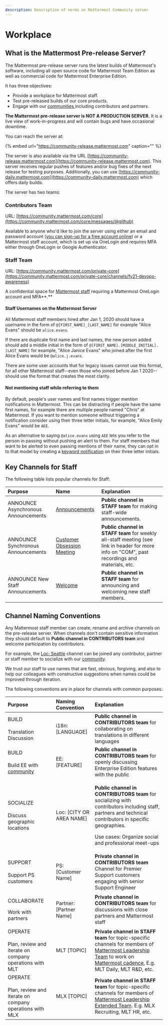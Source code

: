 ```yaml
---
description: Description of norms on Mattermost Community server
---
```


# Workplace

## What is the Mattermost Pre-release Server?

The Mattermost pre-release server runs the latest builds of Mattermost's software, including all open source code for Mattermost Team Edition as well as commercial code for Mattermost Enterprise Edition.

It has three objectives:

* Provide a workplace for Mattermost staff.
* Test pre-released builds of our core products.
* Engage with our [communities ](../../contributors/contributors/community.md)including contributors and partners.

**The Mattermost pre-release server is NOT A PRODUCTION SERVER.** It is a live view of work-in-progress and will contain bugs and have occasional downtime.

You can reach the server at:

{% embed url="https://community-release.mattermost.com" caption="" %}

The server is also available via the URL [https://community-release.mattermost.com](https://community-release.mattermost.com). This server receives regular pushes of features and/or bug fixes of the next release for testing purposes. Additionally, you can use [https://community-daily.mattermost.com](https://community-daily.mattermost.com) which offers daily builds. 

The server has two teams:

### **Contributors Team**

URL: [https://community.mattermost.com/core](https://community.mattermost.com/core/messages/@github)

Available to anyone who'd like to join the server using either an email and password account \([you can sign-up for a free account online](https://community.mattermost.com/signup_user_complete)\) or a Mattermost staff account, which is set up via OneLogin and requires MFA either through OneLogin or Google Authenticator.

### **Staff Team**

URL: [https://community.mattermost.com/private-core](https://community.mattermost.com/private-core/channels/fy21-devops-awareness)

A confidential space for [Mattermost staff](../../contributors/contributors/community.md#mattermost-staff) requiring a Mattermost OneLogin account and MFA**.**

#### Staff Usernames on the Mattermost Server

All Mattermost staff members hired after Jan 1, 2020 should have a username in the form of `@[FIRST_NAME]_[LAST_NAME]` for example "Alice Evans" should be `alice.evans`.

If there are duplicate first name and last names, the new person added should add a middle initial in the form of `@[FIRST_NAME].[MIDDLE_INITIAL].[LAST_NAME]` for example, "Alice Janice Evans" who joined after the first Alice Evans would be `@alice.j.evans`.

There are some user accounts that for legacy issues cannot use this format, for all other Mattermost staff--even those who joined before Jan 1 2020--should use the format that creates the most clarity.

#### Not mentioning staff while referring to them

By default, people's user names and first names trigger mention notifications in Mattermost. This can be distracting if people have the same first names, for example there are multiple people named "Chris" at Mattermost. If you want to mention someone without triggering a notification consider using their three letter initials, for example, "Alice Emily Evans" would be `AEE`.

As an alternative to saying `@alice.evans` using `AEE` lets you refer to the person in passing without pushing an alert to them. For staff members that want to be alerted to even passing mentions of their name, they can opt in to that model by creating a [keyword notification](https://docs.mattermost.com/help/messaging/mentioning-teammates.html#words-that-trigger-mentions) on their three letter initials.

## Key Channels for Staff

The following table lists popular channels for Staff:

| Purpose | Name | Explanation |
| :--- | :--- | :--- |
| ANNOUNCE  Asynchronous Announcements | [Announcements](https://community.mattermost.com/private-core/channels/announcements) | **Public channel in STAFF team** for making staff-wide announcements. |
| ANNOUNCE  Synchronous Announcements | [Customer Obsession Meeting](https://handbook.mattermost.com/operations/operations/company-cadence\#customer-obsession-meeting-aka-com) | **Public channel in STAFF team** for weekly all-staff meeting \(see link in header for more info on "COM", past recordings and materials, etc. |
| ANNOUNCE  New Staff Announcements | [Welcome](https://community.mattermost.com/private-core/channels/welcome) | **Public channel in STAFF team** for announcing and welcoming new staff members. |

## Channel Naming Conventions

Any Mattermost staff member can create, rename and archive channels on the pre-release server. When channels don't contain sensitive information they should default to **Public channel in CONTRIBUTORS team** and welcome participation by contributors.

For example, the [Loc: Seattle](https://community.mattermost.com/core/channels/loc-seattle) channel can be joined any contributor, partner or staff member to socialize with our [community](../../contributors/contributors/community.md).

We trust our staff to use names that are fast, obvious, forgiving, and also to help our colleagues with constructive suggestions when names could be improved through iteration.

The following conventions are in place for channels with common purposes:

<table>
  <thead>
    <tr>
      <th style="text-align:left">Purpose</th>
      <th style="text-align:left">Naming Convention</th>
      <th style="text-align:left">Explanation</th>
    </tr>
  </thead>
  <tbody>
    <tr>
      <td style="text-align:left">BUILD
        <br />
        <br />Translation Discussion</td>
      <td style="text-align:left">i18n: [LANGUAGE]</td>
      <td style="text-align:left"><b>Public channel in CONTRIBUTORS team</b> for collaborating on translations
        in different languages</td>
    </tr>
    <tr>
      <td style="text-align:left">BUILD
        <br />
        <br />Build EE with <a href="../../contributors/contributors/community.md">community</a>
      </td>
      <td style="text-align:left">EE: [FEATURE]</td>
      <td style="text-align:left"><b>Public channel in CONTRIBUTORS team</b> for openly discussing Enterprise
        Edition features with the public</td>
    </tr>
    <tr>
      <td style="text-align:left">SOCIALIZE
        <br />
        <br />Discuss geographic locations</td>
      <td style="text-align:left">Loc: [CITY OR AREA NAME]</td>
      <td style="text-align:left">
        <p><b>Public channel in CONTRIBUTORS team</b> for socializing with contributors
          including staff, partners and technical contributors in specific geographies.</p>
        <p>Use cases: Organize social and professional meet-ups</p>
      </td>
    </tr>
    <tr>
      <td style="text-align:left">SUPPORT
        <br />
        <br />Support PS customers</td>
      <td style="text-align:left">PS: [Customer Name]</td>
      <td style="text-align:left"><b>Private channel in CONTRIBUTORS team</b> Channel for Premier Support
        customers engaging with senior Support Engineer</td>
    </tr>
    <tr>
      <td style="text-align:left">
        <p>COLLABORATE</p>
        <p>Work with partners</p>
      </td>
      <td style="text-align:left">Partner: [Partner Name]</td>
      <td style="text-align:left"><b>Private channel in CONTRIBUTORS team</b> for discussions with close
        partners and Mattermost staff</td>
    </tr>
    <tr>
      <td style="text-align:left">OPERATE
        <br />
        <br />Plan, review and iterate on company operations with MLT</td>
      <td style="text-align:left">MLT [TOPIC]</td>
      <td style="text-align:left"><b>Private channel in STAFF team</b> for topic-specific channels for members
        of <a href="groups.md#mattermost-leadership-team-mlt">Mattermost Leadership Team</a> to
        work on <a href="../operations/mlt-cadence/">Mattermost cadence</a>, E.g.
        MLT Daily, MLT R&amp;D, etc.</td>
    </tr>
    <tr>
      <td style="text-align:left">OPERATE
        <br />
        <br />Plan, review and iterate on company operations with MLX</td>
      <td style="text-align:left">MLX [TOPIC]</td>
      <td style="text-align:left"><b>Private channel in STAFF team</b> for topic-specific channels for members
        of <a href="groups.md#mattermost-leadership-team-extended-mxt">Mattermost Leadership Extended Team</a>.
        E.g. MLX Recruiting, MLT HR, etc.</td>
    </tr>
  </tbody>
</table>
